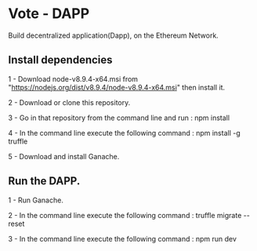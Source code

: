 
# Vote - DAPP
Build decentralized application(Dapp), on the Ethereum Network.

## Install dependencies

1 - Download node-v8.9.4-x64.msi from "https://nodejs.org/dist/v8.9.4/node-v8.9.4-x64.msi" then install it.

2 - Download or clone this repository.

3 - Go in that repository from the command line and run : npm install

4 - In the command line execute the following command : npm install -g truffle

5 - Download and install Ganache.

## Run the DAPP.

1 - Run Ganache.

2 - In the command line execute the following command : truffle migrate --reset

3 - In the command line execute the following command : npm run dev
